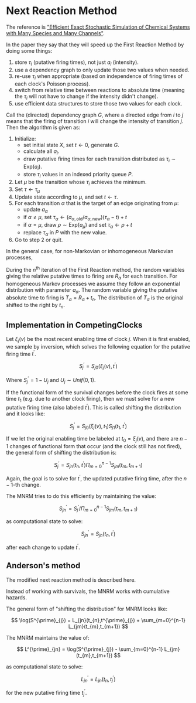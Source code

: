 # Next Reaction Method

The reference is ["Efficient Exact Stochastic Simulation of Chemical Systems with Many Species and Many Channels"](https://pubs.acs.org/doi/10.1021/jp993732q).

In the paper they say that they will speed up the First Reaction Method by doing some things:

  1. store $\tau_{i}$ (putative firing times), not just $a_{i}$ (intensity).
  2. use a dependency graph to only update those two values when needed.
  3. re-use $\tau_{i}$ when appropriate (based on independence of firing times of each clock's Poisson process).
  4. switch from relative time between reactions to absolute time (meaning the $\tau_{i}$ will not have to change if the intensity didn't change).
  5. use efficient data structures to store those two values for each clock.

Call the (directed) dependency graph $G$, where a directed edge from $i$ to $j$ means that the firing of transition $i$ will change the intensity of transition $j$. Then the algorithm is given as:

  1. Initialize:
      - set initial state $X$, set $t\leftarrow 0$, generate $G$.
      - calculate all $a_{i}$.
      - draw putative firing times for each transition distributed as $\tau_{i} \sim \text{Exp}(a_{i})$.
      - store $\tau_{i}$ values in an indexed priority queue $P$.
  2. Let $\mu$ be the transition whose $\tau_{i}$ achieves the minimum.
  3. Set $\tau \leftarrow \tau_{\mu}$
  4. Update state according to $\mu$, and set $t \leftarrow \tau$.
  5. For each transition $\alpha$ that is the target of an edge originating from $\mu$:
      - update $a_{\alpha}$
      - if $\alpha \neq \mu$, set $\tau_{\alpha} \leftarrow (a_{\alpha,\text{old}}/a_{\alpha,\text{new}})(\tau_{\alpha}-t)+t$
      - if $\alpha = \mu$, draw $\rho \sim \text{Exp}(a_{\mu})$ and set $\tau_{\alpha} \leftarrow \rho + t$
      - replace $\tau_{\alpha}$ in $P$ with the new value.
  6. Go to step 2 or quit.

In the general case, for non-Markovian or inhomogeneous Markovian processes, 


During the $n^{\text{th}}$ iteration of the First Reaction method, the random variables giving the relative putative times to firing are $R_{\alpha}$ for each transition. For homogeneous Markov processes we assume they follow an exponential distribution with parameter $a_{\alpha}$. The random variable giving the putative absolute time to firing is $T_{\alpha}=R_{\alpha}+t_{n}$. The distribution of $T_{\alpha}$ is the original shifted to the right by $t_{n}$.

## Implementation in CompetingClocks

Let $\xi_{j}(v)$ be the most recent enabling time of clock $j$. When it is first enabled, we sample by inversion, which solves the following equation for the putative firing time $t^\prime$.

$$
S^{\prime}_{j} = S_{j0}(\xi_{j}(v),t^\prime)
$$

Where $S^{\prime}_{j} = 1 - U_{j}$ and $U_{j} \sim Unif(0,1)$.

If the functional form of the survival changes before the clock fires at some time $t_{1}$ (e.g. due to another clock firing), then we must solve for a new putative firing time (also labeled $t^\prime$). This is called shifting the distribution and it looks like:

$$
S^{\prime}_{j} = S_{j0}(\xi_{j}(v),t_{1}) S_{j1}(t_{1},t^\prime)
$$

If we let the original enabling time be labeled at $t_{0} = \xi_{j}(v)$, and there are $n-1$ changes of functional form that occur (and the clock still has not fired), the general form of shifting the distribution is:

$$
S^{\prime}_{j} = S_{jn}(t_{n},t^\prime) \Pi_{m=0}^{n-1} S_{jm}(t_{m},t_{m+1})
$$

Again, the goal is to solve for $t^\prime$, the updated putative firing time, after the $n-1$-th change.

The MNRM tries to do this efficiently by maintaining the value:

$$
S^{\prime}_{jn} = S^{\prime}_{j} / \Pi_{m=0}^{n-1} S_{jm}(t_{m},t_{m+1})
$$

as computational state to solve:

$$
S^{\prime}_{jn} = S_{jn}(t_{n},t^\prime)
$$

after each change to update $t^\prime$.

## Anderson's method

The modified next reaction method is described here.

Instead of working with survivals, the MNRM works with cumulative hazards.

The general form of "shifting the distribution" for MNRM looks like:

$$
\log(S^{\prime}_{j}) = L_{jn}(t_{n},t^{\prime}_{j}) + \sum_{m=0}^{n-1} L_{jm}(t_{m},t_{m+1})
$$

The MNRM maintains the value of:

$$
L^{\prime}_{jn} = \log(S^{\prime}_{j}) - \sum_{m=0}^{n-1} L_{jm}(t_{m},t_{m+1})
$$

as computational state to solve:

$$
L^{\prime}_{jn} = L_{jn}(t_{n},t^{\prime}_{j})
$$

for the new putative firing time $t^{\prime}_{j}$.